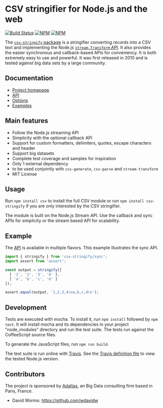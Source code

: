 
# CSV stringifier for Node.js and the web

[![Build Status](https://img.shields.io/github/actions/workflow/status/adaltas/node-csv/nodejs.yml?branch=master)](https://github.com/adaltas/node-csv/actions)
[![NPM](https://img.shields.io/npm/dm/csv-stringify)](https://www.npmjs.com/package/csv-stringify)
[![NPM](https://img.shields.io/npm/v/csv-stringify)](https://www.npmjs.com/package/csv-stringify)

The [`csv-stringify` package](https://csv.js.org/stringify/) is a stringifier converting records into a CSV text and implementing the Node.js [`stream.Transform` API](https://nodejs.org/api/stream.html). It also provides the easier synchronous and callback-based APIs for conveniency. It is both extremely easy to use and powerful. It was first released in 2010 and is tested against big data sets by a large community.

## Documentation

* [Project homepage](https://csv.js.org/stringify/)
* [API](https://csv.js.org/stringify/api/)
* [Options](https://csv.js.org/stringify/options/)
* [Examples](https://csv.js.org/stringify/examples/)

## Main features

* Follow the Node.js streaming API
* Simplicity with the optional callback API
* Support for custom formatters, delimiters, quotes, escape characters and header
* Support big datasets
* Complete test coverage and samples for inspiration
* Only 1 external dependency
* to be used conjointly with `csv-generate`, `csv-parse` and `stream-transform`
* MIT License

## Usage

Run `npm install csv` to install the full CSV module or run `npm install csv-stringify` if you are only interested by the CSV stringifier.

The module is built on the Node.js Stream API. Use the callback and sync APIs for simplicity or the stream based API for scalability.

## Example

The [API](https://csv.js.org/stringify/api/) is available in multiple flavors. This example illustrates the sync API.

```js
import { stringify } from 'csv-stringify/sync';
import assert from 'assert';

const output = stringify([
  [ '1', '2', '3', '4' ],
  [ 'a', 'b', 'c', 'd' ]
]);

assert.equal(output, '1,2,3,4\na,b,c,d\n');
```

## Development

Tests are executed with mocha. To install it, run `npm install` followed by `npm test`. It will install mocha and its dependencies in your project "node_modules" directory and run the test suite. The tests run against the CoffeeScript source files.

To generate the JavaScript files, run `npm run build`.

The test suite is run online with [Travis](https://travis-ci.org/#!/adaltas/node-csv-stringify). See the [Travis definition file](https://github.com/adaltas/node-csv-stringify/blob/master/.travis.yml) to view the tested Node.js version.

## Contributors

The project is sponsored by [Adaltas](https://www.adaltas.com), an Big Data consulting firm based in Paris, France.

*   David Worms: <https://github.com/wdavidw>
